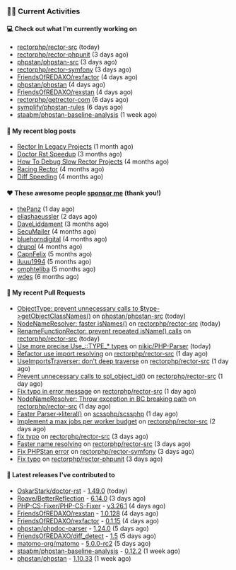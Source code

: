 ### 👨‍💻 Current Activities


#### 💻 Check out what I'm currently working on

- [rectorphp/rector-src](https://github.com/rectorphp/rector-src) (today)
- [rectorphp/rector-phpunit](https://github.com/rectorphp/rector-phpunit) (3 days ago)
- [phpstan/phpstan-src](https://github.com/phpstan/phpstan-src) (3 days ago)
- [rectorphp/rector-symfony](https://github.com/rectorphp/rector-symfony) (3 days ago)
- [FriendsOfREDAXO/rexfactor](https://github.com/FriendsOfREDAXO/rexfactor) (4 days ago)
- [phpstan/phpstan](https://github.com/phpstan/phpstan) (4 days ago)
- [FriendsOfREDAXO/rexstan](https://github.com/FriendsOfREDAXO/rexstan) (4 days ago)
- [rectorphp/getrector-com](https://github.com/rectorphp/getrector-com) (6 days ago)
- [symplify/phpstan-rules](https://github.com/symplify/phpstan-rules) (6 days ago)
- [staabm/phpstan-baseline-analysis](https://github.com/staabm/phpstan-baseline-analysis) (1 week ago)


#### 📜 My recent blog posts

- [Rector In Legacy Projects](https://staabm.github.io/2023/07/23/rector-in-legacy-projects.html) (1 month ago)
- [Doctor Rst Speedup](https://staabm.github.io/2023/05/18/doctor-rst-speedup.html) (3 months ago)
- [How To Debug Slow Rector Projects](https://staabm.github.io/2023/05/10/how-to-debug-slow-rector-projects.html) (4 months ago)
- [Racing Rector](https://staabm.github.io/2023/05/06/racing-rector.html) (4 months ago)
- [Diff Speeding](https://staabm.github.io/2023/05/01/diff-speeding.html) (4 months ago)


#### ❤️ These awesome people [sponsor me](https://github.com/sponsors/staabm) (thank you!)

- [thePanz](https://github.com/thePanz) (1 day ago)
- [eliashaeussler](https://github.com/eliashaeussler) (2 days ago)
- [DaveLiddament](https://github.com/DaveLiddament) (3 months ago)
- [SecuMailer](https://github.com/SecuMailer) (4 months ago)
- [bluehorndigital](https://github.com/bluehorndigital) (4 months ago)
- [drupol](https://github.com/drupol) (4 months ago)
- [CapnFelix](https://github.com/CapnFelix) (5 months ago)
- [iluuu1994](https://github.com/iluuu1994) (5 months ago)
- [omphteliba](https://github.com/omphteliba) (5 months ago)
- [wdes](https://github.com/wdes) (6 months ago)


#### 🔨 My recent Pull Requests

- [ObjectType: prevent unnecessary calls to $type-&gt;getObjectClassNames()](https://github.com/phpstan/phpstan-src/pull/2619) on [phpstan/phpstan-src](https://github.com/phpstan/phpstan-src) (today)
- [NodeNameResolver: faster isNames()](https://github.com/rectorphp/rector-src/pull/5004) on [rectorphp/rector-src](https://github.com/rectorphp/rector-src) (today)
- [RenameFunctionRector: prevent repeated isName() calls](https://github.com/rectorphp/rector-src/pull/5003) on [rectorphp/rector-src](https://github.com/rectorphp/rector-src) (today)
- [Use more precise Use_::TYPE_* types](https://github.com/nikic/PHP-Parser/pull/945) on [nikic/PHP-Parser](https://github.com/nikic/PHP-Parser) (today)
- [Refactor use import resolving](https://github.com/rectorphp/rector-src/pull/4998) on [rectorphp/rector-src](https://github.com/rectorphp/rector-src) (1 day ago)
- [UseImportsTraverser: don&#39;t deep traverse](https://github.com/rectorphp/rector-src/pull/4994) on [rectorphp/rector-src](https://github.com/rectorphp/rector-src) (1 day ago)
- [Prevent unnecessary calls to spl_object_id()](https://github.com/rectorphp/rector-src/pull/4992) on [rectorphp/rector-src](https://github.com/rectorphp/rector-src) (1 day ago)
- [Fix typo in error message](https://github.com/rectorphp/rector-src/pull/4989) on [rectorphp/rector-src](https://github.com/rectorphp/rector-src) (1 day ago)
- [NodeNameResolver: Throw exception in BC breaking path](https://github.com/rectorphp/rector-src/pull/4980) on [rectorphp/rector-src](https://github.com/rectorphp/rector-src) (1 day ago)
- [Faster Parser-&gt;literal()](https://github.com/scssphp/scssphp/pull/659) on [scssphp/scssphp](https://github.com/scssphp/scssphp) (1 day ago)
- [Implement a max jobs per worker budget](https://github.com/rectorphp/rector-src/pull/4965) on [rectorphp/rector-src](https://github.com/rectorphp/rector-src) (2 days ago)
- [fix typo](https://github.com/rectorphp/rector-src/pull/4956) on [rectorphp/rector-src](https://github.com/rectorphp/rector-src) (3 days ago)
- [Faster name resolving](https://github.com/rectorphp/rector-src/pull/4955) on [rectorphp/rector-src](https://github.com/rectorphp/rector-src) (3 days ago)
- [Fix PHPStan error](https://github.com/rectorphp/rector-symfony/pull/524) on [rectorphp/rector-symfony](https://github.com/rectorphp/rector-symfony) (3 days ago)
- [Fix typo](https://github.com/rectorphp/rector-phpunit/pull/249) on [rectorphp/rector-phpunit](https://github.com/rectorphp/rector-phpunit) (3 days ago)


#### 🔭 Latest releases I've contributed to

- [OskarStark/doctor-rst](https://github.com/OskarStark/doctor-rst) - [1.49.0](https://github.com/OskarStark/doctor-rst/releases/tag/1.49.0) (today)
- [Roave/BetterReflection](https://github.com/Roave/BetterReflection) - [6.14.0](https://github.com/Roave/BetterReflection/releases/tag/6.14.0) (3 days ago)
- [PHP-CS-Fixer/PHP-CS-Fixer](https://github.com/PHP-CS-Fixer/PHP-CS-Fixer) - [v3.26.1](https://github.com/PHP-CS-Fixer/PHP-CS-Fixer/releases/tag/v3.26.1) (4 days ago)
- [FriendsOfREDAXO/rexstan](https://github.com/FriendsOfREDAXO/rexstan) - [1.0.128](https://github.com/FriendsOfREDAXO/rexstan/releases/tag/1.0.128) (4 days ago)
- [FriendsOfREDAXO/rexfactor](https://github.com/FriendsOfREDAXO/rexfactor) - [0.1.15](https://github.com/FriendsOfREDAXO/rexfactor/releases/tag/0.1.15) (4 days ago)
- [phpstan/phpdoc-parser](https://github.com/phpstan/phpdoc-parser) - [1.24.0](https://github.com/phpstan/phpdoc-parser/releases/tag/1.24.0) (5 days ago)
- [FriendsOfREDAXO/diff_detect](https://github.com/FriendsOfREDAXO/diff_detect) - [1.5](https://github.com/FriendsOfREDAXO/diff_detect/releases/tag/1.5) (5 days ago)
- [matomo-org/matomo](https://github.com/matomo-org/matomo) - [5.0.0-rc2](https://github.com/matomo-org/matomo/releases/tag/5.0.0-rc2) (5 days ago)
- [staabm/phpstan-baseline-analysis](https://github.com/staabm/phpstan-baseline-analysis) - [0.12.2](https://github.com/staabm/phpstan-baseline-analysis/releases/tag/0.12.2) (1 week ago)
- [phpstan/phpstan](https://github.com/phpstan/phpstan) - [1.10.33](https://github.com/phpstan/phpstan/releases/tag/1.10.33) (1 week ago)
